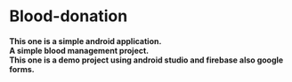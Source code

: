 # Blood-donation
<h4>This one is a simple android application. <br> A simple blood management project. <br> This one is a demo project using android studio and firebase also google forms.</h4>
